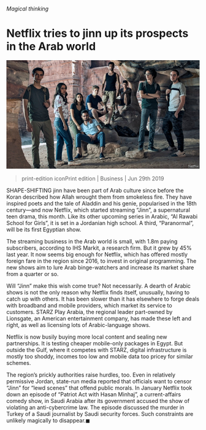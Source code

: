 ###### Magical thinking

# Netflix tries to jinn up its prospects in the Arab world 

![image](images/20190629_wbp502.jpg) 

> print-edition iconPrint edition | Business | Jun 29th 2019 

SHAPE-SHIFTING jinn have been part of Arab culture since before the Koran described how Allah wrought them from smokeless fire. They have inspired poets and the tale of Aladdin and his genie, popularised in the 18th century—and now Netflix, which started streaming “Jinn”, a supernatural teen drama, this month. Like its other upcoming series in Arabic, “Al Rawabi School for Girls”, it is set in a Jordanian high school. A third, “Paranormal”, will be its first Egyptian show. 

The streaming business in the Arab world is small, with 1.8m paying subscribers, according to IHS Markit, a research firm. But it grew by 45% last year. It now seems big enough for Netflix, which has offered mostly foreign fare in the region since 2016, to invest in original programming. The new shows aim to lure Arab binge-watchers and increase its market share from a quarter or so. 

Will “Jinn” make this wish come true? Not necessarily. A dearth of Arabic shows is not the only reason why Netflix finds itself, unusually, having to catch up with others. It has been slower than it has elsewhere to forge deals with broadband and mobile providers, which market its service to customers. STARZ Play Arabia, the regional leader part-owned by Lionsgate, an American entertainment company, has made these left and right, as well as licensing lots of Arabic-language shows. 

Netflix is now busily buying more local content and sealing new partnerships. It is testing cheaper mobile-only packages in Egypt. But outside the Gulf, where it competes with STARZ, digital infrastructure is mostly too shoddy, incomes too low and mobile data too pricey for similar schemes. 

The region’s prickly authorities raise hurdles, too. Even in relatively permissive Jordan, state-run media reported that officials want to censor “Jinn” for “lewd scenes” that offend public morals. In January Netflix took down an episode of “Patriot Act with Hasan Minhaj”, a current-affairs comedy show, in Saudi Arabia after its government accused the show of violating an anti-cybercrime law. The episode discussed the murder in Turkey of a Saudi journalist by Saudi security forces. Such constraints are unlikely magically to disappear.◼ 

